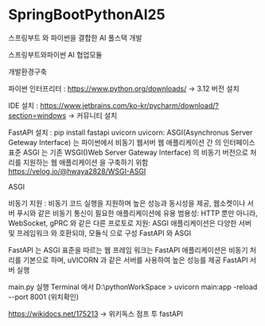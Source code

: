 # SpringBootPythonAI25
스프링부트 와 파이썬을 결합한 AI 풀스택 개발 

스프링부트와파이썬 AI 협업모듈

개발환경구축

파이썬 인터프리터 :  https://www.python.org/downloads/    -> 3.12 버전 설치

IDE 설치 :       https://www.jetbrains.com/ko-kr/pycharm/download/?section=windows          -> 커뮤니티 설치

FastAPI 설치 : pip install fastapi uvicorn uvicorn: ASGI(Asynchronus Server Geteway Interface) 는 파이썬에서 비동기 웹서버 웹 애플리케이션 간 의 인터페이스 표준 ASGI 는 기존 WSGI()Web Server Gateway Interface) 의 비동기
               버전으로 처리를 지원하는 웹 애플리케이션 을 구축하기 위함 https://velog.io/@hwaya2828/WSGI-ASGI


ASGI

비동기 지원 : 비동기 코드 실행을 지원하며 높은 성능과 동시성을 제공, 웹소켓이나 서버 푸시와 같은 비동기 통신이 필요한 애플리케이션에 유용 범용성: HTTP 뿐만 아니라, WebSocket, gPRC 와 같은 다른 프로토로 지원: ASGI 애플리케이션은 다양한
             서버 및 프레임워크 와 호환되먀, 모듈식 으로 구성 FastAPI 와 ASGI


FastAPI 는 ASGI 표준을 따르는 웹 프레임 워크는 FastAPI 애플리케이션은 비동기 처리를 기본으로 하며, uVICORN 과 같은 서버를 사용하여 높은 성능를 제공 FastAPI 서버 실행

main.py 실행  Terminal 에서 D:\pythonWorkSpace > uvicorn main:app -reload --port 8001 (위치확인)


https://wikidocs.net/175213 -> 위키독스 점프 투 fastAPI 
